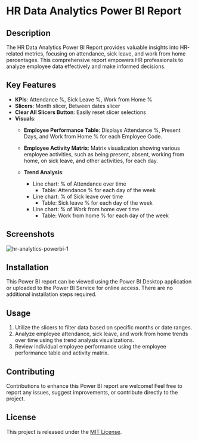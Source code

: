 # HR Data Analytics Power BI Report

## Description

The HR Data Analytics Power BI Report provides valuable insights into HR-related metrics, focusing on attendance, sick leave, and work from home percentages. This comprehensive report empowers HR professionals to analyze employee data effectively and make informed decisions.

## Key Features

- **KPIs**: Attendance %, Sick Leave %, Work from Home %
- **Slicers**: Month slicer, Between dates slicer
- **Clear All Slicers Button**: Easily reset slicer selections
- **Visuals**:
  - **Employee Performance Table**: Displays Attendance %, Present Days, and Work from Home % for each Employee Code.
  - **Employee Activity Matrix**: Matrix visualization showing various employee activities, such as being present, absent, working from home, on sick leave, and other activities, for each day.

  - **Trend Analysis**:
    - Line chart: % of Attendance over time
      - Table: Attendance % for each day of the week
    - Line chart: % of Sick leave over time
      - Table: Sick leave % for each day of the week
    - Line chart: % of Work from home over time
      - Table: Work from home % for each day of the week

## Screenshots

![hr-analytics-powerbi-1](https://github.com/AmishBaskaran/hr-analytics-powerbi/assets/167852107/0a1cc581-243b-42e3-9996-c05d9d49e531)


## Installation

This Power BI report can be viewed using the Power BI Desktop application or uploaded to the Power BI Service for online access. There are no additional installation steps required.

## Usage

1. Utilize the slicers to filter data based on specific months or date ranges.
2. Analyze employee attendance, sick leave, and work from home trends over time using the trend analysis visualizations.
3. Review individual employee performance using the employee performance table and activity matrix.

## Contributing

Contributions to enhance this Power BI report are welcome! Feel free to report any issues, suggest improvements, or contribute directly to the project.

## License

This project is released under the [MIT License](https://opensource.org/licenses/MIT).
